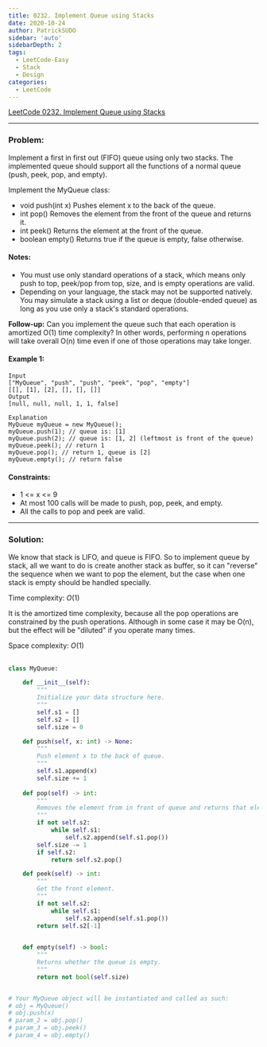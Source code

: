 ```yaml
---
title: 0232. Implement Queue using Stacks
date: 2020-10-24
author: PatrickSUDO
sidebar: 'auto'
sidebarDepth: 2
tags: 
  - LeetCode-Easy
  - Stack
  - Design
categories:
  - LeetCode
---
```

[LeetCode 0232. Implement Queue using Stacks](https://leetcode.com/problems/implement-queue-using-stacks/)

---
### Problem: 

Implement a first in first out (FIFO) queue using only two stacks. The implemented queue should support all the functions of a normal queue (push, peek, pop, and empty).

Implement the MyQueue class:

- void push(int x) Pushes element x to the back of the queue.
- int pop() Removes the element from the front of the queue and returns it.
- int peek() Returns the element at the front of the queue.
- boolean empty() Returns true if the queue is empty, false otherwise.

#### Notes:

- You must use only standard operations of a stack, which means only push to top, peek/pop from top, size, and is empty operations are valid.
- Depending on your language, the stack may not be supported natively. You may simulate a stack using a list or deque (double-ended queue) as long as you use only a stack's standard operations.

**Follow-up:** Can you implement the queue such that each operation is amortized O(1) time complexity? In other words, performing n operations will take overall O(n) time even if one of those operations may take longer.


#### Example 1:

    Input
    ["MyQueue", "push", "push", "peek", "pop", "empty"]
    [[], [1], [2], [], [], []]
    Output
    [null, null, null, 1, 1, false]

    Explanation
    MyQueue myQueue = new MyQueue();
    myQueue.push(1); // queue is: [1]
    myQueue.push(2); // queue is: [1, 2] (leftmost is front of the queue)
    myQueue.peek(); // return 1
    myQueue.pop(); // return 1, queue is [2]
    myQueue.empty(); // return false

#### Constraints:

- 1 <= x <= 9
- At most 100 calls will be made to push, pop, peek, and empty.
- All the calls to pop and peek are valid.


---
### Solution:
We know that stack is LIFO, and queue is FIFO. So to implement queue by stack, all we want to do is create another stack as buffer, so it can "reverse" the sequence when we want to pop the element, but the case when one stack is empty should be handled specially.


Time complexity: $O(1)$ 

It is the amortized time complexity, because all the pop operations are constrained by the push operations. Although in some case it may be O(n), but the effect will be "diluted" if you operate many times.</br>

Space complexity: $O(1)$
</br>
</br>

```python
class MyQueue:

    def __init__(self):
        """
        Initialize your data structure here.
        """
        self.s1 = []
        self.s2 = []
        self.size = 0

    def push(self, x: int) -> None:
        """
        Push element x to the back of queue.
        """
        self.s1.append(x)
        self.size += 1
        
    def pop(self) -> int:
        """
        Removes the element from in front of queue and returns that element.
        """
        if not self.s2:
            while self.s1:
                self.s2.append(self.s1.pop())
        self.size -= 1
        if self.s2:
            return self.s2.pop()

    def peek(self) -> int:
        """
        Get the front element.
        """
        if not self.s2:
            while self.s1:
                self.s2.append(self.s1.pop())
        return self.s2[-1]
        

    def empty(self) -> bool:
        """
        Returns whether the queue is empty.
        """
        return not bool(self.size)


# Your MyQueue object will be instantiated and called as such:
# obj = MyQueue()
# obj.push(x)
# param_2 = obj.pop()
# param_3 = obj.peek()
# param_4 = obj.empty()
```

